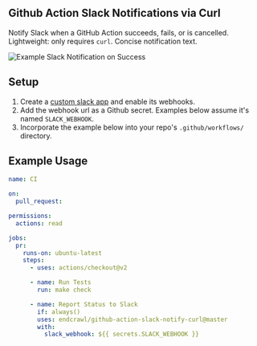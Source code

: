 ## Github Action Slack Notifications via Curl

Notify Slack when a GitHub Action succeeds, fails, or is cancelled. Lightweight: only requires `curl`. Concise notification text.

![Example Slack Notification on Success](./example-slack-notification-success.png)

## Setup

1. Create a [custom slack app](https://api.slack.com/apps?new_app=1) and enable its webhooks.
2. Add the webhook url as a Github secret. Examples below assume it's named `SLACK_WEBHOOK`.
3. Incorporate the example below into your repo's `.github/workflows/` directory.

## Example Usage

```yaml
name: CI

on:
  pull_request:

permissions:
  actions: read

jobs:
  pr:
    runs-on: ubuntu-latest
    steps:
      - uses: actions/checkout@v2

      - name: Run Tests
        run: make check

      - name: Report Status to Slack
        if: always()
        uses: endcrawl/github-action-slack-notify-curl@master
        with:
          slack_webhook: ${{ secrets.SLACK_WEBHOOK }}
```

